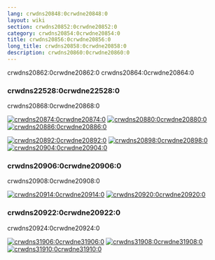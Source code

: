 ```yaml
---
lang: crwdns20848:0crwdne20848:0
layout: wiki
section: crwdns20852:0crwdne20852:0
category: crwdns20854:0crwdne20854:0
title: crwdns20856:0crwdne20856:0
long_title: crwdns20858:0crwdne20858:0
description: crwdns20860:0crwdne20860:0
---
```


crwdns20862:0crwdne20862:0 crwdns20864:0crwdne20864:0

### crwdns22528:0crwdne22528:0
crwdns20868:0crwdne20868:0

[![crwdns20874:0crwdne20874:0](crwdns20872:0crwdne20872:0)](crwdns20870:0crwdne20870:0) [![crwdns20880:0crwdne20880:0](crwdns20878:0crwdne20878:0)](crwdns20876:0crwdne20876:0) [![crwdns20886:0crwdne20886:0](crwdns20884:0crwdne20884:0)](crwdns20882:0crwdne20882:0)

[![crwdns20892:0crwdne20892:0](crwdns20890:0crwdne20890:0)](crwdns20888:0crwdne20888:0) [![crwdns20898:0crwdne20898:0](crwdns20896:0crwdne20896:0)](crwdns20894:0crwdne20894:0) [![crwdns20904:0crwdne20904:0](crwdns20902:0crwdne20902:0)](crwdns20900:0crwdne20900:0)

### crwdns20906:0crwdne20906:0
crwdns20908:0crwdne20908:0

[![crwdns20914:0crwdne20914:0](crwdns20912:0crwdne20912:0)](crwdns20910:0crwdne20910:0) [![crwdns20920:0crwdne20920:0](crwdns20918:0crwdne20918:0)](crwdns20916:0crwdne20916:0)

### crwdns20922:0crwdne20922:0
crwdns20924:0crwdne20924:0

[![crwdns31906:0crwdne31906:0](crwdns20928:0crwdne20928:0)](crwdns20926:0crwdne20926:0) [![crwdns31908:0crwdne31908:0](crwdns20934:0crwdne20934:0)](crwdns20932:0crwdne20932:0) [![crwdns31910:0crwdne31910:0](crwdns20940:0crwdne20940:0)](crwdns20938:0crwdne20938:0)

